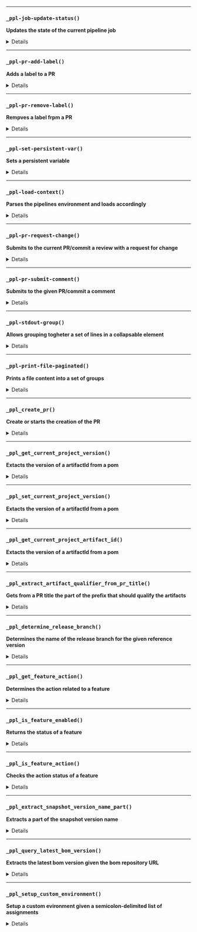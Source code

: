 
---

### `_ppl-job-update-status()`

**Updates the state of the current pipeline job**

<details>

```
 Params:
 $1: the STATUS ID
 $2: the new status
 $3: the state context
 $4: the state description

 Expected Env:
 - PPL_TOKEN
```

</details>


---

### `_ppl-pr-add-label()`

**Adds a label to a PR**

<details>

```
 Params:
 $1: the PR number
 $2: the label to add
```

</details>


---

### `_ppl-pr-remove-label()`

**Rempves a label frpm a PR**

<details>

```
 Params:
 $1: the PR number
 $2: the label to remove
```

</details>


---

### `_ppl-set-persistent-var()`

**Sets a persistent variable**

<details>

```
 Params:
 $1: var name
 $2: var value
```

</details>


---

### `_ppl-load-context()`

**Parses the pipelines environment and loads accordingly**

<details>

```
 environment variables.

 Params:
 $1: the JSON environment provided by the "github" object
```

</details>


---

### `_ppl-pr-request-change()`

**Submits to the current PR/commit a review with a request for change**

<details>

```
 Params:
 $1  the request message

 ref:
 - https://docs.github.com/en/rest/reference/pulls#create-a-review-comment-for-a-pull-request
 - https://docs.github.com/en/rest/reference/pulls#submit-a-review-for-a-pull-request
```

</details>


---

### `_ppl-pr-submit-comment()`

**Submits to the given PR/commit a comment**

<details>

```
 Params:
 $1  the PR number
 $2  the comment text
```

</details>


---

### `_ppl-stdout-group()`

**Allows grouping togheter a set of lines in a collapsable element**

<details>

```
 Params:
 $1    action: "start" or "stop"
 [$2]  the group title title, only required if action is "start"
```

</details>


---

### `_ppl-print-file-paginated()`

**Prints a file content into a set of groups**

<details>

```
 Params:
 $1    file pathname
 $2    group max size
 $3    file description
```

</details>


---

### `_ppl_create_pr()`

**Create or starts the creation of the PR**

<details>

```
 Params:
 $1: PR title
 $2: base branch
 $3: PR branch
 [$4]  optional comma-delimited reviewers
```

</details>


---

### `_ppl_get_current_project_version()`

**Extacts the version of a artifactId from a pom**

<details>

```
 Params:
 $1: dest var
 $3: project file pathname
```

</details>


---

### `_ppl_set_current_project_version()`

**Extacts the version of a artifactId from a pom**

<details>

```
 Params:
 $1:   the value to set
 [$2]: the optional project file pathname
```

</details>


---

### `_ppl_get_current_project_artifact_id()`

**Extacts the version of a artifactId from a pom**

<details>

```
 Params:
 $1: dest var
 [$2]: the optional project file pathname
```

</details>


---

### `_ppl_extract_artifact_qualifier_from_pr_title()`

**Gets from a PR title the part of the prefix that should qualify the artifacts**

<details>

```
 Params:
 $1 destination var
 $2 the PR title
```

</details>


---

### `_ppl_determine_release_branch()`

**Determines the name of the release branch for the given reference version**

<details>

```
 Params:
 $1: the receiver var of the designated release branch
 $2: the reference version

 The business rule is simple:
 - Versions X.Y.Z are released under the branch "release/X.Y.0"
```

</details>


---

### `_ppl_get_feature_action()`

**Determines the action related to a feature**

<details>

```
 Params:
 $1 output var for the result
 $2 feature name
 $3 fallback value

 Rules:
 - Features are in the format of labels
 - Features are also read from the ENTANDO_OPT_FEATURES, expect for SKIP directives
 - Features are also read from the ENTANDO_OPT_GLOBAL_FEATURES, expect for SKIP directives
 - Features will be converted into CI vars usable in CI conditions
 - SKIP directive are like DISABLE directives but they are removed once evaluated

 Directives Formats:
 - Enable a feature: +{FEATURE}
 - Disable a feature: -{FEATURE}
 - Disable a feature once: SKIP-{FEATURE}

 Directives Priority crieria:
 1. LABEL then ENTANDO_OPT_FEATURES then ENTANDO_OPT_GLOBAL_FEATURES
 2. LAST directive of a given feature overwrites the previous directives of the same feature
 3. Above crieria #1 wins over crieria #2

 Returns a result of this structure:
 - {main-result}.{detail}

 where {main-result} can be:
 - D => disabled
 - E => enabled
 - I => illegal

 and {detail} can be:
 - var => result source is ENTANDO_OPT_FEATURES or ENTANDO_OPT_GLOBAL_FEATURES
 - label => result source is a label
 - any other arbitrary text => non-functional text providing details
```

</details>


---

### `_ppl_is_feature_enabled()`

**Returns the status of a feature**

<details>

```
 Params:
 $1 feature name
 $2 fallback value

 [$? == 0] => directive is present
 [$? != 0] => directive is not present
```

</details>


---

### `_ppl_is_feature_action()`

**Checks the action status of a feature**

<details>

```
 Params:
 $1 feature name
 $2 action status
    S: skipped
    E: enabled
    D: disabled
    I: illegal feature specification

 [$? == 0] => directive is present
 [$? != 0] => directive is not present
```

</details>


---

### `_ppl_extract_snapshot_version_name_part()`

**Extracts a part of the snapshot version name**

<details>

```
 Params:
 $1  output var
 $1  snapshot version name
 $2  part: "base-version" or "qualifier" or "pr-num"
```

</details>


---

### `_ppl_query_latest_bom_version()`

**Extracts the latest bom version given the bom repository URL**

<details>

```
 Params:
 $1: dest var
 $2: bom repo URL
```

</details>


---

### `_ppl_setup_custom_environment()`

**Setup a custom evironment given a semicolon-delimited list of assignments**

<details>

```
 WARNING: the parser interprets the backslash
 WARNING: the parser doesn't support quotes, however you can still escape the colon with the backslash ("\;")

 eg:
 - LEGAL:   _ppp_setup_custom_environment 'A=1;B=hey there;C=true'
 - ILLEGAL: _ppp_setup_custom_environment 'A=1;B="hey;there";C=true'
 - LEGAL:   _ppp_setup_custom_environment 'A=1;B=hey\;there;C=true'
```

</details>

